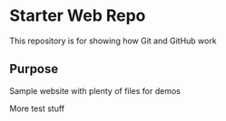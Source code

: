 # Starter Web Repo

This repository is for showing how Git and GitHub work

## Purpose

Sample website with plenty of files for demos

More test stuff